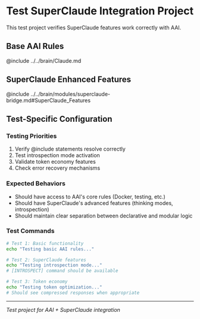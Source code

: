 # Test SuperClaude Integration Project

This test project verifies SuperClaude features work correctly with AAI.

## Base AAI Rules
<!-- Import core AAI brain rules -->
@include ../../brain/Claude.md

## SuperClaude Enhanced Features
<!-- Import SuperClaude capabilities via bridge -->
@include ../../brain/modules/superclaude-bridge.md#SuperClaude_Features

## Test-Specific Configuration

### Testing Priorities
1. Verify @include statements resolve correctly
2. Test introspection mode activation
3. Validate token economy features
4. Check error recovery mechanisms

### Expected Behaviors
- Should have access to AAI's core rules (Docker, testing, etc.)
- Should have SuperClaude's advanced features (thinking modes, introspection)
- Should maintain clear separation between declarative and modular logic

### Test Commands
```bash
# Test 1: Basic functionality
echo "Testing basic AAI rules..."

# Test 2: SuperClaude features
echo "Testing introspection mode..."
# [INTROSPECT] command should be available

# Test 3: Token economy
echo "Testing token optimization..."
# Should see compressed responses when appropriate
```

---
*Test project for AAI + SuperClaude integration*